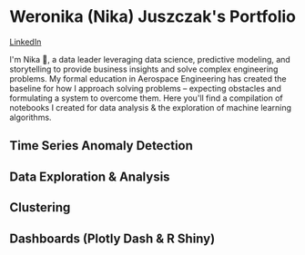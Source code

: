 # Weronika (Nika) Juszczak's Portfolio
[LinkedIn](https://www.linkedin.com/in/weronika-juszczak/)

I'm Nika 👋, a data leader leveraging data science, predictive modeling, and storytelling to provide business insights and solve complex engineering problems. My formal education in Aerospace Engineering has created the baseline for how I approach solving problems – expecting obstacles and formulating a system to overcome them. Here you'll find a compilation of notebooks I created for data analysis & the exploration of machine learning algorithms.

## Time Series Anomaly Detection

## Data Exploration & Analysis

## Clustering

## Dashboards (Plotly Dash & R Shiny)
